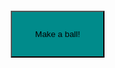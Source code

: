 <button id="button" onclick="createBall();"
style="
z-index: 2;
position: absolute;
left: 150px;
top: 350px;
width: 150px;
height: 75px;
background-color: darkcyan;">Make a ball!</button>
<button hidden id="stop" onclick="clearBalls()"
style="
z-index: 2;
position: absolute;
left: 0px;
top: 350px;
width: 150px;
height: 75px;
background-color: darkcyan;">Goodbye, balls!</button>
<script>



let red = Math.floor(Math.random()*255);
let green = Math.floor(Math.random()*255);
let blue = Math.floor(Math.random()*255);
var xMin = 0;
var yMin = 0;
var xMax = 300;
var yMax = 300;
var ballList = [];
var ballDiv;
var BallI;

function moveBall() {
  for (let i = 0; i < ballList.length; i++){
    ballI = ballList[i];
    ballDiv = document.getElementById(`ball${i}`)
    ballI.positionX += ballI.velocityX;
    ballDiv.style.left = ballI.positionX + 'px';
    if (ballI.positionX >= xMax || ballI.positionX <= xMin){
      ballI.velocityX = -ballI.velocityX;
      changeColor(ballDiv);
    }
    ballI.positionY += ballI.velocityY;
    ballDiv.style.top = ballI.positionY + 'px';
    if (ballI.positionY >= yMax || ballI.positionY <= yMin){
      ballI.velocityY = -ballI.velocityY;
      changeColor(ballDiv);
    }
  }
}

function changeColor(changingBall) {
  //chooses random rgb values
  red = Math.floor(Math.random()*255);
  green = Math.floor(Math.random()*255);
  blue = Math.floor(Math.random()*255);
  //and sets the ball's background color to those values
  changingBall.style.background = `rgb(${red},${green},${blue})`
}

function createBall(){
  var ball = {
    id : ballList.length,
    velocityX : Math.floor((Math.random()*15)+1),
    velocityY : Math.floor((Math.random()*15)+1),
    positionX : Math.floor((Math.random()*300)),
    positionY : Math.floor((Math.random()*300)),
    color : `rgb(${red},${green},${blue})`
  }
  ballList.push(ball);
  var div = document.createElement('div');
  div.id = `ball${ball.id}`;
  div.style.zIndex = '1';
  div.style.position = 'absolute';
  div.style.left = ball.positionX + 'px';
  div.style.top = ball.positionY + 'px';
  div.style.width = '50px';
  div.style.height = '50px';
  div.style.borderRadius = '50%';
  div.style.background = ball.color;
  document.getElementsByTagName('body')[0].appendChild(div);
  document.getElementById('button').innerHTML = 'Make another ball!';
  changeColor(div);
  document.getElementById('stop').hidden = false;
}
function clearBalls(){
  for (let j = 0; j < ballList.length; j++){
    ballDiv = document.getElementById(`ball${j}`);
    ballDiv.remove();
  }
  ballList = [];
  document.getElementById('button').innerHTML = 'Make a ball!';
  document.getElementById('stop').hidden = true;
}
setInterval(moveBall, 50);
</script>
